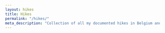 ```yaml
---
layout: hikes
title: Hikes
permalink: "/hikes/"
meta_description: "Collection of all my documented hikes in Belgium and abroad"
---
```

